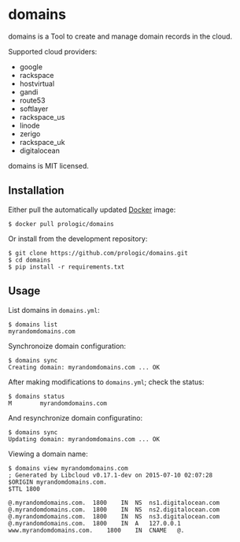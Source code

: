 domains
=======

domains is a Tool to create and manage domain records in the cloud.

Supported cloud providers:

-   google
-   rackspace
-   hostvirtual
-   gandi
-   route53
-   softlayer
-   rackspace\_us
-   linode
-   zerigo
-   rackspace\_uk
-   digitalocean

domains is MIT licensed.

Installation
------------

Either pull the automatically updated [Docker](https://www.docker.com/) image:

    $ docker pull prologic/domains

Or install from the development repository:

    $ git clone https://github.com/prologic/domains.git
    $ cd domains
    $ pip install -r requirements.txt

Usage
-----

List domains in `domains.yml`:

``` sourceCode
$ domains list
myrandomdomains.com
```

Synchronoize domain configuration:

``` sourceCode
$ domains sync
Creating domain: myrandomdomains.com ... OK
```

After making modifications to `domains.yml`; check the status:

``` sourceCode
$ domains status
M        myrandomdomains.com
```

And resynchronize domain configuratino:

``` sourceCode
$ domains sync
Updating domain: myrandomdomains.com ... OK
```

Viewing a domain name:

``` sourceCode
$ domains view myrandomdomains.com
; Generated by Libcloud v0.17.1-dev on 2015-07-10 02:07:28
$ORIGIN myrandomdomains.com.
$TTL 1800

@.myrandomdomains.com.  1800    IN  NS  ns1.digitalocean.com
@.myrandomdomains.com.  1800    IN  NS  ns2.digitalocean.com
@.myrandomdomains.com.  1800    IN  NS  ns3.digitalocean.com
@.myrandomdomains.com.  1800    IN  A   127.0.0.1
www.myrandomdomains.com.    1800    IN  CNAME   @.
```

